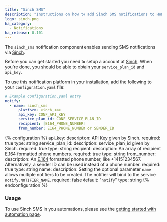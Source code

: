 ```yaml
---
title: "Sinch SMS"
description: "Instructions on how to add Sinch SMS notifications to Home Assistant."
logo: sinch.png
ha_category:
  - Notifications
ha_release: 0.101
---
```


The `sinch_sms` notification component enables sending SMS notifications via [Sinch](https://sinch.com).

Before you can get started you need to setup a account at [Sinch](https://dashboard.sinch.com/signup).
When you're done, you should be able to obtain your `service_plan_id` and `api_key`.

To use this notification platform in your installation, add the following to your `configuration.yaml` file:

```yaml
# Example configuration.yaml entry
notify:
  - name: sinch_sms
      platform: sinch_sms
      api_key: CONF_API_KEY
      service_plan_id: CONF_SERVICE_PLAN_ID
      recipient: [E164_PHONE_NUMBER]
      from_number: E164_PHONE_NUMBER or SENDER_ID
```


{% configuration %}
api_key:
  description: API Key given by Sinch.
  required: true
  type: string
service_plan_id:
  description: service_plan_id given by Sinch.
  required: true
  type: string
recipient:
    description: An array of recipient [E.164](https://en.wikipedia.org/wiki/E.164) formatted phone numbers.
    required: true
    type: string
from_number:
  description: An [E.164](https://en.wikipedia.org/wiki/E.164) formatted phone number, like +14151234567.  Alternatively, a sender ID can be used instead of a phone number.
  required: true
  type: string
name:
  description: Setting the optional parameter `name` allows multiple notifiers to be created. The notifier will bind to the service `notify.NOTIFIER_NAME`.
  required: false
  default: "`notify`"
  type: string
{% endconfiguration %}

### Usage

To use Sinch SMS in you automations, please see the [getting started with automation page](/getting-started/automation/).
